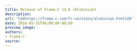 ```yaml
---
title: Release of Frama-C 13.0 (Aluminium)
description:
url: '%20https://frama-c.com/fc-versions/aluminium.html%20'
date: 2016-05-31T00:00:00-00:00
preview_image:
authors:
- Frama-C
source:
---
```



